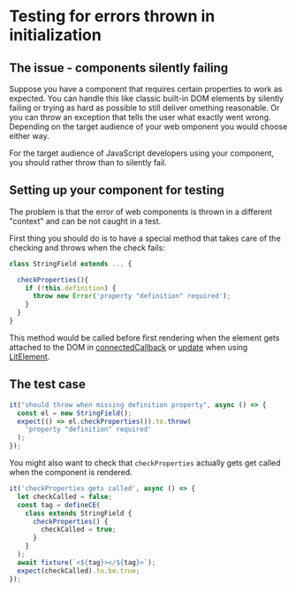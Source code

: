 # Testing for errors thrown in initialization

## The issue - components silently failing

Suppose you have a component that requires certain properties to work as expected.
You can handle this like classic built-in DOM elements by silently failing or trying as hard as possible to still deliver omething reasonable.
Or you can throw an exception that tells the user what exactly went wrong. Depending on the target audience of your web omponent you would choose either way.

For the target audience of JavaScript developers using your component, you should rather throw than to silently fail.

## Setting up your component for testing

The problem is that the error of web components is thrown in a different "context" and can be not caught in a test.

First thing you should do is to have a special method that takes care of the checking and throws when the check fails:

```js
class StringField extends ... {

  checkProperties(){
    if (!this.definition) {
      throw new Error('property "definition" required');
    }
  }
}
```

This method would be called before first rendering when the element gets attached to the DOM in [connectedCallback](https://developer.mozilla.org/en-US/docs/Web/Web_Components/Using_custom_elements#Using_the_lifecycle_callbacks) or [update](https://lit-element.polymer-project.org/guide/lifecycle#update) when using [LitElement](https://lit-element.polymer-project.org/).

## The test case

```js
it("should throw when missing definition property", async () => {
  const el = new StringField();
  expect(() => el.checkProperties()).to.throw(
    'property "definition" required'
  );
});
```

You might also want to check that `checkProperties` actually gets get called when the component is rendered.

```js
it('checkProperties gets called', async () => {
  let checkCalled = false;
  const tag = defineCE(
    class extends StringField {
      checkProperties() {
        checkCalled = true;
      }
    }
  );
  await fixture(`<${tag}></${tag}>`);
  expect(checkCalled).to.be.true;
});
```
